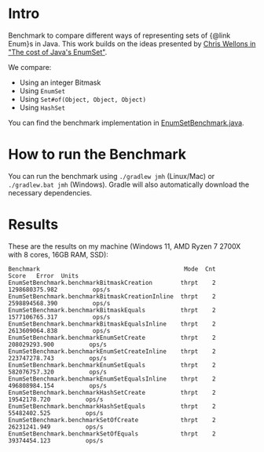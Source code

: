 # Intro 
Benchmark to compare different ways of representing sets of {@link Enum}s in Java. This work builds on the ideas presented by
[Chris Wellons in "The cost of Java's EnumSet"](https://nullprogram.com/blog/2021/04/23/).

We compare:
* Using an integer Bitmask
* Using `EnumSet`
* Using `Set#of(Object, Object, Object)`
* Using `HashSet`

You can find the benchmark implementation in [EnumSetBenchmark.java](https://github.com/nihathrael/enumset_benchmark/blob/main/app/src/jmh/java/de/kinnen/enumset_benchmark/EnumSetBenchmark.java).

# How to run the Benchmark

You can run the benchmark using `./gradlew jmh` (Linux/Mac) or `./gradlew.bat jmh` (Windows). Gradle will also 
automatically download the necessary dependencies.

# Results

These are the results on my machine (Windows 11, AMD Ryzen 7 2700X with 8 cores, 16GB RAM, SSD):

```
Benchmark                                         Mode  Cnt           Score   Error  Units
EnumSetBenchmark.benchmarkBitmaskCreation        thrpt    2  1298680375.982          ops/s
EnumSetBenchmark.benchmarkBitmaskCreationInline  thrpt    2  2598894568.390          ops/s
EnumSetBenchmark.benchmarkBitmaskEquals          thrpt    2  1577106765.317          ops/s
EnumSetBenchmark.benchmarkBitmaskEqualsInline    thrpt    2  2613609064.838          ops/s
EnumSetBenchmark.benchmarkEnumSetCreate          thrpt    2   208029293.900          ops/s
EnumSetBenchmark.benchmarkEnumSetCreateInline    thrpt    2   223747278.743          ops/s
EnumSetBenchmark.benchmarkEnumSetEquals          thrpt    2   582076757.320          ops/s
EnumSetBenchmark.benchmarkEnumSetEqualsInline    thrpt    2   496808984.154          ops/s
EnumSetBenchmark.benchmarkHashSetCreate          thrpt    2    19542178.720          ops/s
EnumSetBenchmark.benchmarkHashSetEquals          thrpt    2    55482402.525          ops/s
EnumSetBenchmark.benchmarkSetOfCreate            thrpt    2    26231241.949          ops/s
EnumSetBenchmark.benchmarkSetOfEquals            thrpt    2    39374454.123          ops/s
```
